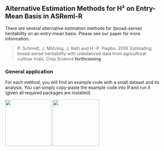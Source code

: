 ## Alternative Estimation Methods for H² on Entry-Mean Basis in ASReml-R
There are several alternative estimation methods for (broad-sense) heritability on an entry-mean basis. Please see our paper for more information:

> P. Schmidt, J. Möhring, J. Rath and H.-P. Piepho. 2018. Estimating broad-sense heritability with unbalanced data from agricultural cultivar trials. Crop Science **forthcoming**

### General application
For each method, you will find an example code with a small dataset and its analysis. You can simply copy-paste the example code into R and run it (given all required packages are installed). 



<p float="left">
<img src="https://upload.wikimedia.org/wikipedia/commons/thumb/1/1b/R_logo.svg/724px-R_logo.svg.png" data-canonical-src="https://upload.wikimedia.org/wikipedia/commons/thumb/1/1b/R_logo.svg/724px-R_logo.svg.png" height="150" />
<img src="https://www.vsni.co.uk/content/uploads/2016/04/ASreml_logo_RGB_hires.jpg" data-canonical-src="https://www.vsni.co.uk/content/uploads/2016/04/ASreml_logo_RGB_hires.jpg" height="150" />
</p>
